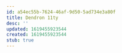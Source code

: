 ```yaml
---
id: a54ec55b-7624-46af-9d50-5ad734e3a80f
title: Dendron 11ty
desc: ''
updated: 1619455923544
created: 1619455923544
stub: true
---
```


